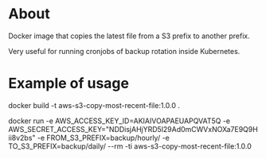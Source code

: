 # About
Docker image that copies the latest file from a S3 prefix to another prefix.

Very useful for running cronjobs of backup rotation inside Kubernetes.

# Example of usage

docker build -t aws-s3-copy-most-recent-file:1.0.0 .

docker run -e AWS_ACCESS_KEY_ID=AKIAIVOAPAEUAPQVAT5Q -e AWS_SECRET_ACCESS_KEY="NDDisjAHjYRD5l29Ad0mCWVxNOXa7E9Q9Hii8v2bs" -e FROM_S3_PREFIX=backup/hourly/ -e TO_S3_PREFIX=backup/daily/ --rm -ti aws-s3-copy-most-recent-file:1.0.0
